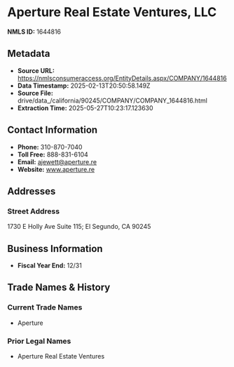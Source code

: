 # Aperture Real Estate Ventures, LLC

**NMLS ID:** 1644816

## Metadata
- **Source URL:** https://nmlsconsumeraccess.org/EntityDetails.aspx/COMPANY/1644816
- **Data Timestamp:** 2025-02-13T20:50:58.149Z
- **Source File:** drive/data_/california/90245/COMPANY/COMPANY_1644816.html
- **Extraction Time:** 2025-05-27T10:23:17.123630

## Contact Information
- **Phone:** 310-870-7040
- **Toll Free:** 888-831-6104
- **Email:** ajewett@aperture.re
- **Website:** www.aperture.re

## Addresses
### Street Address
1730 E Holly Ave Suite 115; El Segundo, CA 90245

## Business Information
- **Fiscal Year End:** 12/31

## Trade Names & History
### Current Trade Names
- Aperture

### Prior Legal Names
- Aperture Real Estate Ventures
